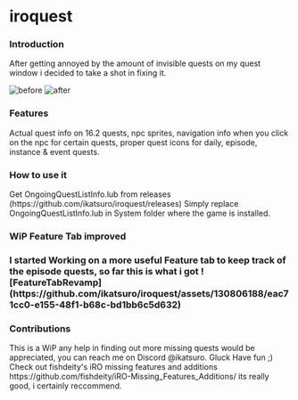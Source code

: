 # iroquest
<h3>Introduction</h3>
After getting annoyed by the amount of invisible quests on my quest window i decided to take a shot in fixing it.

![before](https://github.com/ikatsuro/iroquest/assets/130806188/69e233ac-a95d-4213-b0d4-461750fca890)
![after](https://github.com/ikatsuro/iroquest/assets/130806188/0c235057-123d-43e7-bbec-7c259e7de891)


<h3>Features</h3>
Actual quest info on 16.2 quests, npc sprites, navigation info when you click on the npc for certain quests, proper quest icons for daily, episode, instance & event quests.

<h3>How to use it</h3>
Get OngoingQuestListInfo.lub from releases (https://github.com/ikatsuro/iroquest/releases)
Simply replace OngoingQuestListInfo.lub in System folder where the game is installed.

<h3>WiP Feature Tab improved <h3>
  I started Working on a more useful Feature tab to keep track of the episode quests, so far this is what i got 
![FeatureTabRevamp](https://github.com/ikatsuro/iroquest/assets/130806188/eac71cc0-e155-48f1-b68c-bd1bb6c5d632)

<h3>Contributions</h3>
This is a WiP any help in finding out more missing quests would be appreciated, you can reach me on Discord @ikatsuro. Gluck Have fun ;)
Check out fishdeity's iRO missing features and additions https://github.com/fishdeity/iRO-Missing_Features_Additions/ its really good, i certainly reccommend.
